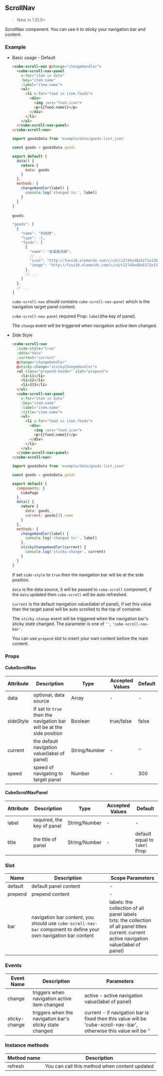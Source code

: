 ## ScrollNav

> New in 1.10.0+

ScrollNav component. You can use it to sticky your navigation bar and content.

### Example

- Basic usage - Default

  ```html
  <cube-scroll-nav @change="changeHandler">
    <cube-scroll-nav-panel
      v-for="item in data"
      :key="item.name"
      :label="item.name">
      <ul>
        <li v-for="food in item.foods">
          <div>
            <img :src="food.icon">
            <p>{{food.name}}</p>
          </div>
        </li>
      </ul>
    </cube-scroll-nav-panel>
  </cube-scroll-nav>
  ```
  ```js
  import goodsData from 'example/data/goods-list.json'

  const goods = goodsData.goods

  export default {
    data() {
      return {
        data: goods
      }
    },
    methods: {
      changeHandler(label) {
        console.log('changed to:', label)
      }
    }
  }
  ```

  `goods`:
  ```js
  "goods": [
    {
      "name": "热销榜",
      "type": -1,
      "foods": [
        {
          "name": "皮蛋瘦肉粥",
          // ...
          "icon": "http://fuss10.elemecdn.com/c/cd/c12745ed8a5171e13b427dbc39401jpeg.jpeg?imageView2/1/w/114/h/114",
          "image": "http://fuss10.elemecdn.com/c/cd/c12745ed8a5171e13b427dbc39401jpeg.jpeg?imageView2/1/w/750/h/750"
        },
        // ...
      ]
    },
    // ...
  ]
  ```

  `cube-scroll-nav` should contains `cube-scroll-nav-panel` which is the navigation target panel content.

  `cube-scroll-nav-panel` required Prop: `label`(the key of panel).

  The `change` event will be triggered when navigation active item changed.

- Side Style

  ```html
  <cube-scroll-nav
    :side-style="true"
    :data="data"
    :current="current"
    @change="changeHandler"
    @sticky-change="stickyChangeHandler">
    <ul class="prepend-header" slot="prepend">
      <li>11</li>
      <li>22</li>
      <li>333</li>
    </ul>
    <cube-scroll-nav-panel
      v-for="item in data"
      :key="item.name"
      :label="item.name"
      :title="item.name">
      <ul>
        <li v-for="food in item.foods">
          <div>
            <img :src="food.icon">
            <p>{{food.name}}</p>
          </div>
        </li>
      </ul>
    </cube-scroll-nav-panel>
  </cube-scroll-nav>
  ```
  ```js
  import goodsData from 'example/data/goods-list.json'

  const goods = goodsData.goods

  export default {
    components: {
      CubePage
    },
    data() {
      return {
        data: goods,
        current: goods[3].name
      }
    },
    methods: {
      changeHandler(label) {
        console.log('changed to:', label)
      },
      stickyChangeHandler(current) {
        console.log('sticky-change', current)
      }
    }
  }
  ```

  If set `side-style` to `true` then the navigation bar will be at the side position.

  `data` is the data source, it will be passed to `cube-scroll` component, if the `data` updated then `cube-scroll` will be auto refreshed.

  `current` is the default navigation value(label of panel), if set this value then the target panel will be auto scrolled to the top of container.

  The `sticky-change` event will be triggered when the navigation bar's sticky state changed. The parameter is one of `''`, `'cube-scroll-nav-bar'`.

  You can use `prepend` slot to insert your own content before the main content.

### Props

#### CubeScrollNav

| Attribute | Description | Type | Accepted Values | Default |
| - | - | - | - | - |
| data | optional, data source | Array | - | - |
| sideStyle | If set to `true` then the navigation bar will be at the side position | Boolean | true/false | false |
| current | the default navigation value(label of panel) | String/Number | - | '' |
| speed | speed of navigating to target panel | Number | - | 300 |

#### CubeScrollNavPanel

| Attribute | Description | Type | Accepted Values | Default |
| - | - | - | - | - |
| label | required, the key of panel | String/Number | - | - |
| title | the title of panel | String/Number | - | default equal to `label` Prop |

### Slot

| Name | Description | Scope Parameters |
| - | - | - |
| default | default panel content | - |
| prepend | prepend content | - |
| bar | navigation bar content, you should use `cube-scroll-nav-bar` component to define your own navigation bar content | labels: the collection of all panel labels<br>txts: the collection of all panel titles<br>current: current active navigation value(label of panel) |

### Events

| Event Name | Description | Parameters |
| - | - | - |
| change | triggers when navigation active item changed | active - active navigation value(label of panel) |
| sticky-change | triggers when the navigation bar's sticky state changed | current - if navigation bar is fixed then this value will be 'cube-scroll-nav-bar', otherwise this value will be '' |

### Instance methods

| Method name | Description |
| - | - |
| refresh | You can call this method when content updated |
